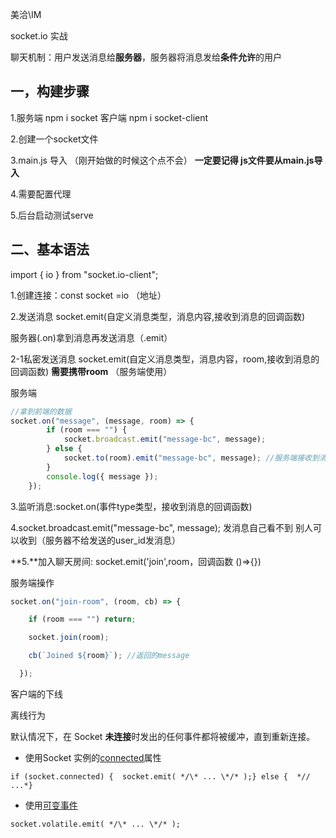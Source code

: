 美洽\IM



socket.io 实战

聊天机制：用户发送消息给**服务器**，服务器将消息发给**条件允许**的用户



## 一，构建步骤

1.服务端  npm i socket  客户端 npm i socket-client

2.创建一个socket文件 

3.main.js 导入  （刚开始做的时候这个点不会） **一定要记得  js文件要从main.js导入**

4.需要配置代理 

5.后台启动测试serve

## 二、基本语法

import { io } from "socket.io-client";

1.创建连接：const socket =io （地址）

2.发送消息 socket.emit(自定义消息类型，消息内容,接收到消息的回调函数)

服务器(.on)拿到消息再发送消息（.emit）

2-1私密发送消息 socket.emit(自定义消息类型，消息内容，room,接收到消息的回调函数) **需要携带room** （服务端使用）

服务端

```javascript
//拿到前端的数据
socket.on("message", (message, room) => {
        if (room === "") {
            socket.broadcast.emit("message-bc", message);
        } else {
            socket.to(room).emit("message-bc", message); //服务端接收到消息 在发给指定room的用户
        }
        console.log({ message });
    });
```

3.监听消息:socket.on(事件type类型，接收到消息的回调函数)

4.socket.broadcast.emit("message-bc", message);  发消息自己看不到 别人可以收到（服务器不给发送的user_id发消息）

**5.**加入聊天房间: socket.emit('join',room，回调函数 ()=>{})

服务端操作  

```javaScript
socket.on("join-room", (room, cb) => {

​    if (room === "") return;

​    socket.join(room);

​    cb(`Joined ${room}`); //返回的message

  });
```

客户端的下线

离线行为

默认情况下，在 Socket **未连接**时发出的任何事件都将被缓冲，直到重新连接。

- 使用Socket 实例的[connected](https://socket.io/docs/v4/client-socket-instance/#socketconnected)属性

```
if (socket.connected) {  socket.emit( */\* ... \*/* );} else {  *// ...*}
```



- 使用[可变事件](https://socket.io/docs/v4/emitting-events/#volatile-events)

```
socket.volatile.emit( */\* ... \*/* );
```

